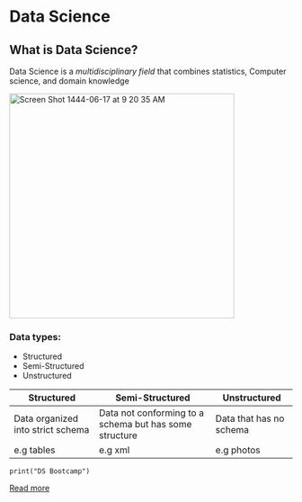 
# Data Science

  

## **What is Data Science?**

Data Science is a *multidisciplinary field* that combines statistics, Computer science, and domain knowledge

  
<img  width="400" height="400"  alt="Screen Shot 1444-06-17 at 9 20 35 AM"  src=DS.png>

### Data types:
- Structured 
- Semi-Structured
- Unstructured


Structured| Semi-Structured| Unstructured
------ | ------|----
Data organized into strict schema| Data not conforming to a schema but has some structure|Data that has no schema
e.g tables| e.g xml|e.g photos

`print("DS Bootcamp")`

[Read more](https://en.wikipedia.org/wiki/Data_science%E2%80%9D)

